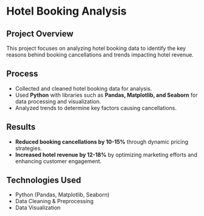 # Hotel Booking Analysis

## Project Overview
This project focuses on analyzing hotel booking data to identify the key reasons behind booking cancellations and trends impacting hotel revenue.

## Process
- Collected and cleaned hotel booking data for analysis.
- Used **Python** with libraries such as **Pandas, Matplotlib, and Seaborn** for data processing and visualization.
- Analyzed trends to determine key factors causing cancellations.

## Results
- **Reduced booking cancellations by 10-15%** through dynamic pricing strategies.
- **Increased hotel revenue by 12-18%** by optimizing marketing efforts and enhancing customer engagement.

## Technologies Used
- Python (Pandas, Matplotlib, Seaborn)
- Data Cleaning & Preprocessing
- Data Visualization


